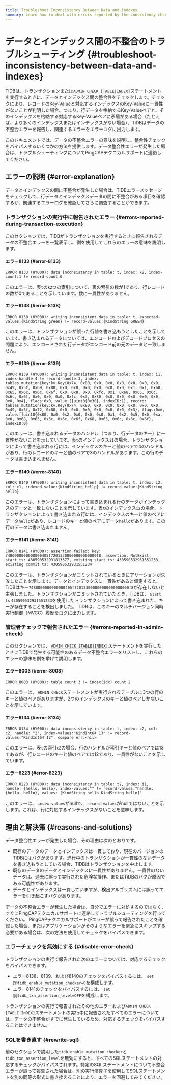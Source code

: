 ```yaml
---
title: Troubleshoot Inconsistency Between Data and Indexes
summary: Learn how to deal with errors reported by the consistency check between data and indexes.
---
```


# データとインデックス間の不整合のトラブルシューティング {#troubleshoot-inconsistency-between-data-and-indexes}

TiDBは、トランザクションまたは[`ADMIN CHECK [TABLE|INDEX]`](/sql-statements/sql-statement-admin-check-table-index.md)ステートメントを実行するときに、データとインデックス間の整合性をチェックします。チェックにより、レコードのKey-Valueと対応するインデックスのKey-Valueに一貫性がないことが判明した場合、つまり、行データを格納するKey-Valueペアと、そのインデックスを格納する対応するKey-Valueペアに矛盾がある場合（たとえば、より多くのインデックスまたはインデックスがない場合）、TiDBはデータの不整合エラーを報告し、関連するエラーをエラーログに出力します。

このドキュメントでは、データの不整合エラーの意味を説明し、整合性チェックをバイパスするいくつかの方法を提供します。データ整合性エラーが発生した場合は、トラブルシューティングについてPingCAPテクニカルサポートに連絡してください。

## エラーの説明 {#error-explanation}

データとインデックスの間に不整合が発生した場合は、TiDBエラーメッセージをチェックして、行データとインデックスデータの間に不整合がある項目を確認するか、関連するエラーログを確認してさらに調査することができます。

### トランザクションの実行中に報告されたエラー {#errors-reported-during-transaction-execution}

このセクションでは、TiDBがトランザクションを実行するときに報告されるデータの不整合エラーを一覧表示し、例を使用してこれらのエラーの意味を説明します。

#### エラー8133 {#error-8133}

`ERROR 8133 (HY000): data inconsistency in table: t, index: k2, index-count:1 != record-count:0`

このエラーは、表`t`の`k2`つの索引について、表の索引の数が1であり、行レコードの数が0であることを示しています。数に一貫性がありません。

#### エラー8138 {#error-8138}

`ERROR 8138 (HY000): writing inconsistent data in table: t, expected-values:{KindString green} != record-values:{KindString GREEN}`

このエラーは、トランザクションが誤った行値を書き込もうとしたことを示しています。書き込まれるデータについては、エンコードおよびデコードプロセスの問題により、エンコードされた行データがエンコード前の元のデータと一致しません。

#### エラー8139 {#error-8139}

`ERROR 8139 (HY000): writing inconsistent data in table: t, index: i1, index-handle:4 != record-handle:3, index: tables.mutation{key:kv.Key{0x74, 0x80, 0x0, 0x0, 0x0, 0x0, 0x0, 0x0, 0x49, 0x5f, 0x69, 0x80, 0x0, 0x0, 0x0, 0x0, 0x0, 0x0, 0x1, 0x1, 0x68, 0x65, 0x6c, 0x6c, 0x6f, 0x0, 0x0, 0x0, 0xfc, 0x1, 0x68, 0x65, 0x6c, 0x6c, 0x6f, 0x0, 0x0, 0x0, 0xfc, 0x3, 0x80, 0x0, 0x0, 0x0, 0x0, 0x0, 0x0, 0x4}, flags:0x0, value:[]uint8{0x30}, indexID:1}, record: tables.mutation{key:kv.Key{0x74, 0x80, 0x0, 0x0, 0x0, 0x0, 0x0, 0x0, 0x49, 0x5f, 0x72, 0x80, 0x0, 0x0, 0x0, 0x0, 0x0, 0x0, 0x3}, flags:0xd, value:[]uint8{0x80, 0x0, 0x2, 0x0, 0x0, 0x0, 0x1, 0x2, 0x5, 0x0, 0xa, 0x0, 0x68, 0x65, 0x6c, 0x6c, 0x6f, 0x68, 0x65, 0x6c, 0x6c, 0x6f}, indexID:0}`

このエラーは、書き込まれるデータのハンドル（つまり、行データのキー）に一貫性がないことを示しています。表`t`のインデックス`i1`の場合、トランザクションによって書き込まれる行には、インデックスのキーと値のペアで4のハンドルがあり、行のレコードのキーと値のペアで3のハンドルがあります。この行のデータは書き込まれません。

#### エラー8140 {#error-8140}

`ERROR 8140 (HY000): writing inconsistent data in table: t, index: i2, col: c1, indexed-value:{KindString hellp} != record-value:{KindString hello}`

このエラーは、トランザクションによって書き込まれる行のデータがインデックスのデータと一致しないことを示しています。表`t`のインデックス`i2`の場合、トランザクションによって書き込まれる行には、インデックスのキーと値のペアにデータ`hellp`があり、レコードのキーと値のペアにデータ`hello`があります。この行のデータは書き込まれません。

#### エラー8141 {#error-8141}

`ERROR 8141 (HY000): assertion failed: key: 7480000000000000405f72013300000000000000f8, assertion: NotExist, start_ts: 430590532931813377, existing start ts: 430590532931551233, existing commit ts: 430590532931551234`

このエラーは、トランザクションがコミットされているときにアサーションが失敗したことを示します。データとインデックスに一貫性があると仮定すると、TiDBはキー`7480000000000000405f720133000000000000000000f8`が存在しないと主張しました。トランザクションがコミットされていたとき、TiDBは、 `start ts` `430590532931551233`を使用したトランザクションによって書き込まれた、キーが存在することを検出しました。 TiDBは、このキーのマルチバージョン同時実行制御（MVCC）履歴をログに出力します。

### 管理者チェックで報告されたエラー {#errors-reported-in-admin-check}

このセクションでは、 [`ADMIN CHECK [TABLE|INDEX]`](/sql-statements/sql-statement-admin-check-table-index.md)ステートメントを実行したときにTiDBで発生する可能性のあるデータ不整合エラーをリストし、これらのエラーの意味を例を挙げて説明します。

#### エラー8003 {#error-8003}

`ERROR 8003 (HY000): table count 3 != index(idx) count 2`

このエラーは、 `ADMIN CHECK`ステートメントが実行されるテーブルに3つの行のキーと値のペアがありますが、2つのインデックスのキーと値のペアしかないことを示しています。

#### エラー8134 {#error-8134}

`ERROR 8134 (HY000): data inconsistency in table: t, index: c2, col: c2, handle: "2", index-values:"KindInt64 13" != record-values:"KindInt64 12", compare err:<nil>`

このエラーは、表`t`の索引`c2`の場合、行のハンドルが索引キーと値のペアでは13であるが、行レコードのキーと値のペアでは12であり、一貫性がないことを示しています。

#### エラー8223 {#error-8223}

`ERROR 8223 (HY000): data inconsistency in table: t2, index: i1, handle: {hello, hello}, index-values:"" != record-values:"handle: {hello, hello}, values: [KindString hello KindString hello]"`

このエラーは、 `index-values`がnullで、 `record-values`がnullではないことを示します。これは、行に対応するインデックスがないことを意味します。

## 理由と解決策 {#reasons-and-solutions}

データ整合性エラーが発生した場合、その理由は次のとおりです。

-   既存のデータのデータとインデックスは一貫しており、現在のバージョンのTiDBにはバグがあります。進行中のトランザクションが一貫性のないデータを書き込もうとしている場合、TiDBはトランザクションを中止します。
-   既存のデータのデータとインデックスに一貫性がありません。一貫性のないデータは、過去に誤って実行された危険な操作、またはTiDBのバグが原因である可能性があります。
-   データとインデックスは一貫していますが、検出アルゴリズムには誤ってエラーを引き起こすバグがあります。

データの不整合エラーが発生した場合は、自分でエラーに対処するのではなく、すぐにPingCAPテクニカルサポートに連絡してトラブルシューティングを行ってください。 PingCAPテクニカルサポートがエラーが誤って報告されたことを確認した場合、またはアプリケーションがそのようなエラーを緊急にスキップする必要がある場合は、次の方法を使用してチェックをバイパスできます。

### エラーチェックを無効にする {#disable-error-check}

トランザクションの実行で報告された次のエラーについては、対応するチェックをバイパスできます。

-   エラー8138、8139、および8140のチェックをバイパスするには、 `set @@tidb_enable_mutation_checker=0`を構成します。
-   エラー8141のチェックをバイパスするには、 `set @@tidb_txn_assertion_level=OFF`を構成します。

トランザクションの実行で報告されたその他のエラーおよび`ADMIN CHECK [TABLE|INDEX]`ステートメントの実行中に報告されたすべてのエラーについては、データの不整合がすでに発生しているため、対応するチェックをバイパスすることはできません。

### SQLを書き直す {#rewrite-sql}

前のセクションで説明した`tidb_enable_mutation_checker`と`tidb_txn_assertion_level`を無効にすると、すべてのSQLステートメントの対応するチェックがバイパスされます。特定のSQLステートメントについて不整合エラーが誤って報告された場合は、別の実行演算子を使用してSQLステートメントを別の同等の形式に書き換えることにより、エラーを回避してみてください。
